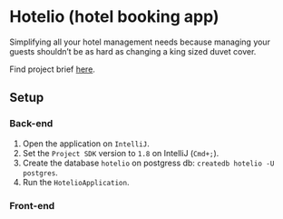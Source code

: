 # Hotelio (hotel booking app)

Simplifying all your hotel management needs because managing your guests shouldn’t be as hard as changing a king sized duvet cover.

Find project brief [here](PROJECT_BRIEF.md).

## Setup

### Back-end

1. Open the application on `IntelliJ`.
2. Set the `Project SDK` version to `1.8` on IntelliJ (`Cmd+;`).
3. Create the database `hotelio` on postgress db: `createdb hotelio -U postgres`.  
4. Run the `HotelioApplication`.

### Front-end

